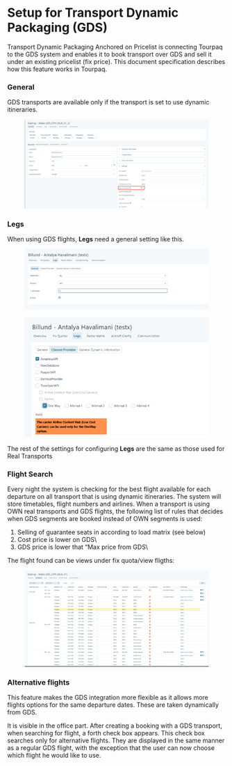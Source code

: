 # Setup for Transport Dynamic Packaging (GDS)

Transport Dynamic Packaging Anchored on Pricelist is connecting Tourpaq to the GDS system and enables it to book transport over GDS and sell it under an existing pricelist (fix price). This document specification describes how this feature works in Tourpaq.

### General​ <a href="#general" id="general"></a>

GDS transports are available only if the transport is set to use dynamic itineraries.

<figure><img src="../.gitbook/assets/image (135).png" alt=""><figcaption></figcaption></figure>

### Legs​ <a href="#legs" id="legs"></a>

When using GDS flights, **Legs** need a general setting like this.

<figure><img src="../.gitbook/assets/image (21) (1) (1).png" alt=""><figcaption></figcaption></figure>

<figure><img src="../.gitbook/assets/image (1) (1) (1) (1) (1) (1).png" alt=""><figcaption></figcaption></figure>

The rest of the settings for configuring **Legs** are the same as those used for Real Transports

### Flight Search​ <a href="#flight-search" id="flight-search"></a>

Every night the system is checking for the best flight available for each departure on all transport that is using dynamic itineraries. The system will store timetables, flight numbers and airlines. When a transport is using OWN real transports and GDS flights, the following list of rules that decides when GDS segments are booked instead of OWN segments is used:

1. Selling of guarantee seats in according to load matrix (see below)
2. Cost price is lower on GDS\\
3. GDS price is lower that “Max price from GDS\\

The flight found can be views under fix quota/view fligths:

<figure><img src="../.gitbook/assets/image (2) (1) (1) (1) (1) (1).png" alt=""><figcaption></figcaption></figure>

### Alternative flights​ <a href="#alternative-flights" id="alternative-flights"></a>

This feature makes the GDS integration more flexible as it allows more flights options for the same departure dates. These are taken dynamically from GDS.

It is visible in the office part. After creating a booking with a GDS transport, when searching for flight, a forth check box appears. This check box searches only for alternative flights. They are displayed in the same manner as a regular GDS flight, with the exception that the user can now choose which flight he would like to use.
